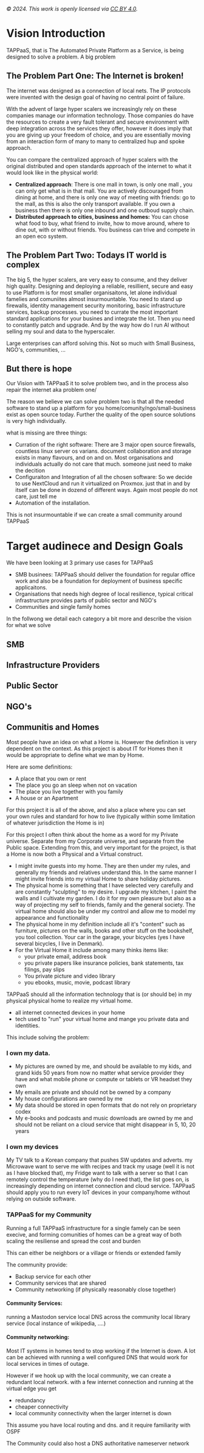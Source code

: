 *© 2024. This work is openly licensed via [CC BY 4.0](https://creativecommons.org/licenses/by/4.0/).*

# Vision Introduction

TAPPaaS, that is The Automated Private Platform as a Service, is being designed to solve a problem. A big problem

## The Problem Part One: The Internet is broken!

The internet was designed as a connection of local nets. The IP protocols were invented with the design goal of having no central point of failure.

With the advent of large hyper scalers we increasingly rely on these companies manage our information technology. Those companies do have the resources to create a very fault tolerant and secure environment with deep integration across the services they offer, however it does imply that you are giving up your freedom of choice, and you are essentially moving from an interaction form of many to many to centralized hup and spoke approach.

You can compare the centralized approach of hyper scalers with the original distributed and open standards approach of the internet to what it would look like in the physical world:

- **Centralized approach**: There is one mall in town, is only one mall , you can only get what is in that mall. You are actively discouraged from dining at home, and there is only one way of meeting with friends: go to the mall, as this is also the only transport available. If you own a business then there is only one inbound and one outboud supply chain. 
- **Distributed approach to cities, business and homes:**  You can chose what food to buy, what friend to invite, how to move around, where to dine out, with or without friends. You business can trive and compete in an open eco system.

## The Problem Part Two: Todays IT world is complex

The big 5, the hyper scalers, are very easy to consume, and they deliver high quality. Designing and deploying a reliable, resillient, secure and easy to use Platform is for most smaller organisaitons, let alone individual famelies and comuniites almost insurmountable. You need to stand up firewalls, identity management security monitoring, basic infrastructure services, backup processes. you need to currate the most important standard applications for your busines and integrate the lot. Then you need to constantly patch and upgrade. And by the way how do I run AI without selling my soul and data to the hyperscaler.

Large enterprises can afford solving this. Not so much with Small Business, NGO's, communities, ...

## But there is hope

Our Vision with TAPPaaS it to solve problem two, and in the process also repair the internet aka problem one/

The reason we believe we can solve problem two is that all the needed software to stand up a platform for you home/comunity/ngo/small-business exist as open source today. Further the quality of the open source solutions is very high individually.

what is missing are three things:

- Curration of the right software: There are 3 major open source firewalls, countless linux server os varians. document collaboration and storage exists in many flavours, and on and on. Most organisations and individuals actually do not care that much. someone just need to make the decition
- Configuraiton and Integration of all the chosen software: So we decide to use NextCloud and run it virtualized on Proxmox. just that in and by itself can be done in dozend of different ways. Again most people do not care, just tell me
- Automation of the installation. 

This is not insurmountable if we can create a small community around TAPPaaS

# Target audinece and Design Goals

We have been looking at 3 primary use cases for TAPPaaS

- SMB businees: TAPPaaS should deliver the foundation for regular office work and also be a foundation for deployment of business specific applicaitons.
- Organisations that needs high degree of local resilience, typical critical infrastructure provides parts of public sector and NGO's
- Communities and single family homes

In the follwong we detail each category a bit more and describe the vision for what we solve

## SMB


## Infrastructure Providers


## Public Sector


## NGO's


## Communitis and Homes

Most people have an idea on what a Home is. However the definition is very dependent on the context. As this project is about IT for Homes then it would be appropriate to define what we man by Home.

Here are some definitions:

- A place that you own or rent
- The place you go an sleep when not on vacation
- The place you live together with you family
- A house or an Apartment

For this project it is all of the above, and also a place where you can set your own rules and standard for how to live (typically within some limitation of whatever jurisdiction the Home is in)

For this project I often think about the home as a word for my Private universe. Separate from my Corporate universe, and separate from the Public space.  Extending from this, and very important for the project, is that a Home is now both a Physical and a Virtual construct.

- I might invite guests into my home. They are then under my rules, and generally my friends and relatives understand this. In the same manner I might invite friends into my virtual Home to share holiday pictures.
- The physical home is something that I have selected very carefully and are constantly "sculpting" to my desire. I upgrade my kitchen, I paint the walls and I cultivate my garden. I do it for my own pleasure but also as a way of projecting my self to friends, family and the general society. The virtual home should also be under my control and allow me to model my appearance and functionality
- The physical home in my definition include all it's "content" such as furniture, pictures on the walls, books and other stuff on the bookshelf, you tool collection. Your car in the garage, your bicycles (yes I have several bicycles, I live in Denmark).
- For the Virtual Home it include among many thinks items like:
  - your private email, address book
  - you private papers like insurance policies, bank statements, tax filings, pay slips
  - You private picture and video library
  - you ebooks, music, movie, podcast library

TAPPaaS should all the information technology that is (or should be) in my physical physical home to realize my virtual home.

- all internet connected devices in your home
- tech used to "run" your virtual home and mange you private data and identities.

This include solving the problem:

### I own my data.

- My pictures are owned by me, and should be available to my kids, and grand kids 50 years from now no matter what service provider they have and what mobile phone or compute or tablets or VR headset they own
- My emails are private and should not be owned by a company
- My house configurations are owned by me
- My data should be stored in open formats that do not rely on proprietary codex
- My e-books and podcasts and music downloads are owned by me and should not be reliant on a cloud service that might disappear in 5, 10, 20 years

### I own my devices

My TV talk to a Korean company that pushes SW updates and adverts. my Microwave want to serve me with recipes and track my usage (well it is not as I have blocked that), my Fridge want to talk with a server so that I can remotely control the temperature (why do I need that), the list goes on, is increasingly depending on internet connection and cloud service. 
TAPPaaS should apply you to run every IoT devices in your company/home without relying on outside software.

### TAPPaaS for my Community

Running a full TAPPaaS infrastructure for a single famely can be seen execive, and forming comunities of homes can be a great way of both scaling the resiliense and spread the cost and burden

This can either be neighbors  or a village or friends or extended family

The community provide:

- Backup service for each other
- Community services that are shared
- Community networking (if physically reasonably close together)

#### Community Services:

running a Mastodon service
local DNS across the community
local library service (local instance of wikipedia, ....)

#### Community networking:

Most IT systems in homes tend to stop working if the Internet is down. A lot can be achieved with running a well configured DNS that would work for local services in times of outage. 

However if we hook up with the local community, we can create a redundant local network. with a few internet connection and running at the virtual edge you get
- redundancy
- cheaper connectivity
- local community connectivity when the larger internet is down

This assume you have local routing and dns. and it require familiarity with OSPF

The Community could also host a DNS authoritative nameserver network


